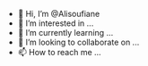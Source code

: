 - 👋 Hi, I’m @Alisoufiane
- 👀 I’m interested in ...
- 🌱 I’m currently learning ...
- 💞️ I’m looking to collaborate on ...
- 📫 How to reach me ...

<!---
Alisoufiane/Alisoufiane is a ✨ special ✨ repository because its `README.md` (this file) appears on your GitHub profile.
You can click the Preview link to take a look at your changes.
--->
